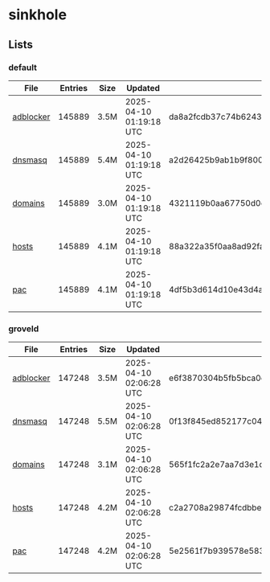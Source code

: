 # sinkhole

## Lists

### default

|File|Entries|Size|Updated|Hash|
|-|-|-|-|-|
|[adblocker](https://raw.githubusercontent.com/groveld/sinkhole/lists/default/adblocker.txt)|145889|3.5M|2025-04-10 01:19:18 UTC|da8a2fcdb37c74b6243a780853936b6e21d0f617d1f4e3eb9dab4cfd100abd05|
|[dnsmasq](https://raw.githubusercontent.com/groveld/sinkhole/lists/default/dnsmasq.txt)|145889|5.4M|2025-04-10 01:19:18 UTC|a2d26425b9ab1b9f8002d8b13a7c41cacfcb644519a206fca15f288dbde62a09|
|[domains](https://raw.githubusercontent.com/groveld/sinkhole/lists/default/domains.txt)|145889|3.0M|2025-04-10 01:19:18 UTC|4321119b0aa67750d0e8d07c47b644d5732445aeec69a5a1634644dca2afd451|
|[hosts](https://raw.githubusercontent.com/groveld/sinkhole/lists/default/hosts.txt)|145889|4.1M|2025-04-10 01:19:18 UTC|88a322a35f0aa8ad92fa6f81b66d7903502ca4bd734e0d92e35572187c2f0014|
|[pac](https://raw.githubusercontent.com/groveld/sinkhole/lists/default/pac.txt)|145889|4.1M|2025-04-10 01:19:18 UTC|4df5b3d614d10e43d4a4dc02c4769c653e55010fe6347505fe677ee63b5654d8|

### groveld

|File|Entries|Size|Updated|Hash|
|-|-|-|-|-|
|[adblocker](https://raw.githubusercontent.com/groveld/sinkhole/lists/groveld/adblocker.txt)|147248|3.5M|2025-04-10 02:06:28 UTC|e6f3870304b5fb5bca0e1c2fecf22065a683554d6b66dfffae35b90f09dec5f9|
|[dnsmasq](https://raw.githubusercontent.com/groveld/sinkhole/lists/groveld/dnsmasq.txt)|147248|5.5M|2025-04-10 02:06:28 UTC|0f13f845ed852177c04bacbf55ff527fba10189a7045cac721c13a22c7c3205d|
|[domains](https://raw.githubusercontent.com/groveld/sinkhole/lists/groveld/domains.txt)|147248|3.1M|2025-04-10 02:06:28 UTC|565f1fc2a2e7aa7d3e1d1036d1d331f484321c8cf13dc0bed79583ae59fc736a|
|[hosts](https://raw.githubusercontent.com/groveld/sinkhole/lists/groveld/hosts.txt)|147248|4.2M|2025-04-10 02:06:28 UTC|c2a2708a29874fcdbbe083310d1bd1e585a8ee43388a0225d41d5148e3e1984d|
|[pac](https://raw.githubusercontent.com/groveld/sinkhole/lists/groveld/pac.txt)|147248|4.2M|2025-04-10 02:06:28 UTC|5e2561f7b939578e583ff337f852841812fc0f5290291045de888f27107c5b9b|
